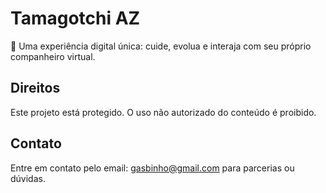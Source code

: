# Tamagotchi AZ

🧠 Uma experiência digital única: cuide, evolua e interaja com seu próprio companheiro virtual.

## Direitos

Este projeto está protegido. O uso não autorizado do conteúdo é proibido.

## Contato

Entre em contato pelo email: gasbinho@gmail.com para parcerias ou dúvidas.
